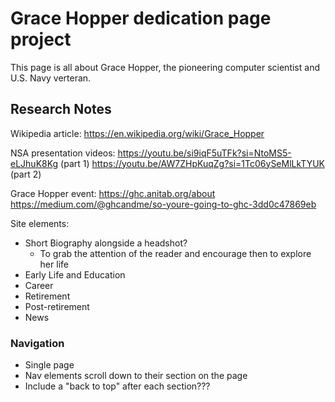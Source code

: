 # Grace Hopper dedication page project
This page is all about Grace Hopper, the pioneering computer scientist and U.S. Navy verteran.

## Research Notes
Wikipedia article: https://en.wikipedia.org/wiki/Grace_Hopper

NSA presentation videos: 
https://youtu.be/si9iqF5uTFk?si=NtoMS5-eLJhuK8Kg (part 1)
https://youtu.be/AW7ZHpKuqZg?si=1Tc06ySeMlLkTYUK (part 2)

Grace Hopper event: https://ghc.anitab.org/about
https://medium.com/@ghcandme/so-youre-going-to-ghc-3dd0c47869eb

Site elements:
- Short Biography alongside a headshot?
    - To grab the attention of the reader and encourage then to explore her life
- Early Life and Education
- Career
- Retirement
- Post-retirement
- News

### Navigation
- Single page
- Nav elements scroll down to their section on the page
- Include a "back to top" after each section???


